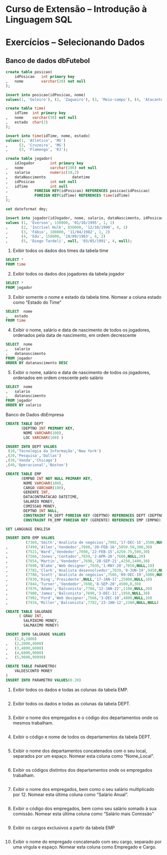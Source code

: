 # Curso de Extensão – Introdução à Linguagem SQL
# Exercícios – Selecionando Dados
## Banco de dados dbFutebol
```sql
create table posicao(
	idPosicao	int primary key 
,	nome		varchar(20) not null
);

insert into posicao(idPosicao, nome)
values(1, 'Goleiro'), (2, 'Zagueiro'), (3, 'Meio-campo'), (4, 'Atacante');

create table time(
	idTime	int primary key
,	nome	varchar(50) not null
,	estado	char(2)
);

insert into time(idTime, nome, estado)
values(1, 'Atlético', 'MG')
,	  (2, 'Cruzeiro', 'MG')	
,	  (3, 'Flamengo', 'RJ');

create table jogador(
	idJogador		int primary key
,	nome			varchar(100) not null
,	salario			numeric(10,2)
,	dataNascimento            datetime
,	idPosicao		int not null 
,	idTime			int null 
,            FOREIGN KEY(idPosicao) REFERENCES posicao(idPosicao)
,            FOREIGN KEY(idTime) REFERENCES time(idTime)
);

set dateformat dmy;

insert into jogador(idJogador, nome, salario, dataNascimento, idPosicao, idTime)
values (1, 'Everson', 150000, '01/10/1995', 1, 1)
,	   (2, 'Incrível Hulk', 850000, '12/10/1990', 4, 1)	
,	   (3, 'Fábio', 100000, '11/04/1982', 1, 2)	
,	   (4, 'Edu', 150000, '10/09/1983', 4, 2)	
,	   (5, 'Diego Tardeli', null, '03/05/1991', 4, null);

```
1. Exibir todos os dados dos times da tabela time
```sql
SELECT *
FROM time
```
2. Exibir todos os dados dos jogadores da tabela jogador
```sql
SELECT *
FROM jogador
```
3. Exibir somente o nome e estado da tabela time. Nomear a coluna estado como “Estado do Time”
```sql
SELECT 	nome
,	estado
FROM time

```
4. Exibir o nome, salário e data de nascimento de todos os jogadores, ordenados pela data de nascimento, em ordem decrescente
```sql
SELECT 	nome
,	salario
,	datanascimento
FROM jogador
ORDER BY datanascimento DESC
```
5. Exibir o nome, salário e data de nascimento de todos os jogadores, ordenados em ordem crescente pelo salário
```sql
SELECT 	nome
,	salario
,	datanascimento
FROM jogador
ORDER BY salario
```
Banco de Dados dbEmpresa
```sql
CREATE TABLE DEPT
       (DEPTNO INT PRIMARY KEY,
        NOME VARCHAR(100),
        LOC VARCHAR(100) )

INSERT INTO DEPT VALUES 
 (10,'Tecnologia da Informação','New York')
,(20,'Pesquisa','Dallas')
,(30,'Venda','Chicago')
,(40,'Operacional','Boston')

CREATE TABLE EMP
       (EMPNO INT NOT NULL PRIMARY KEY,
        NOME VARCHAR(100),
        CARGO VARCHAR(100),
        GERENTE INT,
        DATACONTRATACAO DATETIME,
        SALARIO MONEY,
        COMISSAO MONEY,
        DEPTNO INT NULL,
        CONSTRAINT FK_DEPT FOREIGN KEY (DEPTNO) REFERENCES DEPT (DEPTNO),
        CONSTRAINT FK_EMP FOREIGN KEY (GERENTE) REFERENCES EMP (EMPNO))

SET LANGUAGE ENGLISH

INSERT INTO EMP VALUES
         (7369,'Smith','Analista de negócios',7902,'17-DEC-15',3500,NULL,20)
,        (7499,'Allen','Vendedor',7698,'20-FEB-16',5050.50,300,30)
,        (7521,'Ward','Vendedor',7698,'22-FEB-15',4250.75,500,30)
,        (7566,'Jones','Contador',7839,'2-APR-20',7600,NULL,20)
,        (7654,'Martin','Vendedor',7698,'28-SEP-21',4250,1400,30)
,        (7698,'Blake','Web designer',7839,'1-MAY-20',7850,NULL,10)
,        (7782,'Clark','Analista desenvolvedor',7839,'9-JUN-19',9450,NULL,10)
,        (7788,'Scott','Analista de negócios',7566,'09-DEC-19',5000,NULL,10)
,        (7839,'King','Presidente',NULL,'17-JAN-17',25000,NULL,10)
,        (7844,'Turner','Vendedor',7698,'8-SEP-20',4500,0,30)
,        (7876,'Adams','Balconista',7788,'12-JAN-22',1100,NULL,20)
,        (7900,'James','Balconista',7698,'3-DEC-11',1950,NULL,30)
,        (7902,'Ford','Web designer',7566,'3-DEC-10',4800,NULL,10)
,        (7934,'Miller','Balconista',7782,'23-JAN-12',2300,NULL,NULL)

CREATE TABLE SALGRADE
      ( GRAU INT,
        SALMINIMO MONEY,
        SALMAXIMO MONEY)

INSERT INTO SALGRADE VALUES 
	(1,0,2000)
,	(2,2000,4000)
,	(3,4000,6000)
,	(4,6000,9000)
,	(5,9000,99999)

CREATE TABLE PARAMETRO(
	VALDESCONTO MONEY
)
INSERT INTO PARAMETRO VALUES(0.20)


```
1. Exibir todos os dados e todas as colunas da tabela EMP.
```sql

```
2. Exibir todos os dados e todas as colunas da tabela DEPT.
```sql

```
3. Exibir o nome dos empregados e o código dos departamentos onde os mesmos trabalham.
```sql

```
4. Exibir o código e nome de todos os departamentos da tabela DEPT.
```sql

```
5. Exibir o nome dos departamentos concatenados com o seu local, separados por um espaço. Nomear esta coluna como “Nome_Local”.
```sql

```
6. Exibir os códigos distintos dos departamentos onde os empregados trabalham.
```sql

```
7. Exibir o nome dos empregados, bem como o seu salário multiplicado por 12. Nomear esta última coluna como “Salário Anual”.
```sql

```
8. Exibir o código dos empregados, bem como seu salário somado à sua comissão. Nomear esta última coluna como “Salário mais Comissão”
```sql

```
9. Exibir os cargos exclusivos a partir da tabela EMP
```sql

```
10. Exibir o nome do empregado concatenado com seu cargo, separado por uma vírgula e espaço. Nomear esta coluna como Empregado e Cargo.
```sql

```
